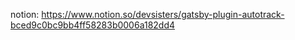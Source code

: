 notion: <https://www.notion.so/devsisters/gatsby-plugin-autotrack-bced9c0bc9bb4ff58283b0006a182dd4>
